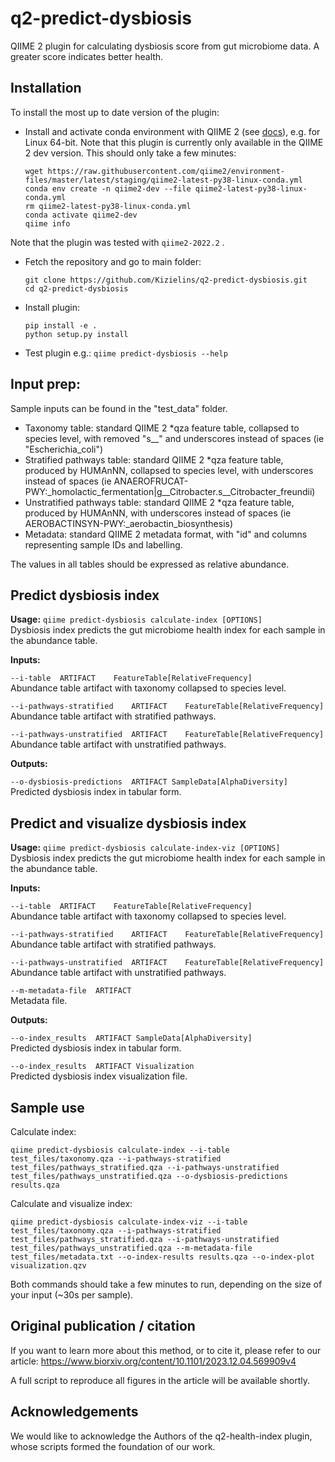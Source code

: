# q2-predict-dysbiosis

QIIME 2 plugin for calculating dysbiosis score from gut microbiome data. A greater score indicates better health.

## Installation

To install the most up to date version of the plugin:

- Install and activate conda environment with QIIME 2 (see [docs](https://docs.qiime2.org/2020.11/install/native/)), e.g. for Linux 64-bit. Note that this plugin is currently only available in the QIIME 2 dev version. This should only take a few minutes:
    ```
    wget https://raw.githubusercontent.com/qiime2/environment-files/master/latest/staging/qiime2-latest-py38-linux-conda.yml
    conda env create -n qiime2-dev --file qiime2-latest-py38-linux-conda.yml
    rm qiime2-latest-py38-linux-conda.yml
    conda activate qiime2-dev
    qiime info
    ```
Note that the plugin was tested with `qiime2-2022.2` .

- Fetch the repository and go to main folder:
    ```
    git clone https://github.com/Kizielins/q2-predict-dysbiosis.git
    cd q2-predict-dysbiosis
    ```
- Install plugin:
    ```
    pip install -e .
    python setup.py install
    ```
- Test plugin e.g.: `qiime predict-dysbiosis --help`

## Input prep:

Sample inputs can be found in the "test_data" folder.

- Taxonomy table: standard QIIME 2 *qza feature table, collapsed to species level, with removed "s__" and underscores instead of spaces (ie "Escherichia_coli")
- Stratified pathways table: standard QIIME 2 *qza feature table, produced by HUMAnNN, collapsed to species level, with underscores instead of spaces (ie ANAEROFRUCAT-PWY:_homolactic_fermentation|g__Citrobacter.s__Citrobacter_freundii)
- Unstratified pathways table: standard QIIME 2 *qza feature table, produced by HUMAnNN, with underscores instead of spaces (ie AEROBACTINSYN-PWY:_aerobactin_biosynthesis)
- Metadata: standard QIIME 2 metadata format, with "id" and <custom> columns representing sample IDs and <custom> labelling.

The values in all tables should be expressed as relative abundance.

## Predict dysbiosis index
**Usage:** `qiime predict-dysbiosis calculate-index [OPTIONS]`  
Dysbiosis index predicts the gut microbiome health index for each sample in the abundance table. 

**Inputs:**  

`--i-table	ARTIFACT	FeatureTable[RelativeFrequency]`  
Abundance table artifact with taxonomy collapsed to species level.

`--i-pathways-stratified	ARTIFACT	FeatureTable[RelativeFrequency]`  
Abundance table artifact with stratified pathways.

`--i-pathways-unstratified	ARTIFACT	FeatureTable[RelativeFrequency]`  
Abundance table artifact with unstratified pathways.

**Outputs:**

`--o-dysbiosis-predictions	ARTIFACT SampleData[AlphaDiversity]`  
Predicted dysbiosis index in tabular form.

## Predict and visualize dysbiosis index

**Usage:** `qiime predict-dysbiosis calculate-index-viz [OPTIONS]`  
Dysbiosis index predicts the gut microbiome health index for each sample in the abundance table. 

**Inputs:**  

`--i-table	ARTIFACT	FeatureTable[RelativeFrequency]`  
Abundance table artifact with taxonomy collapsed to species level.

`--i-pathways-stratified	ARTIFACT	FeatureTable[RelativeFrequency]`  
Abundance table artifact with stratified pathways.

`--i-pathways-unstratified	ARTIFACT	FeatureTable[RelativeFrequency]`  
Abundance table artifact with unstratified pathways.

`--m-metadata-file	ARTIFACT`  
Metadata file.

**Outputs:**

`--o-index_results	ARTIFACT SampleData[AlphaDiversity]`  
Predicted dysbiosis index in tabular form.

`--o-index_results	ARTIFACT Visualization`  
Predicted dysbiosis index visualization file.
 
## Sample use

Calculate index: 
```
qiime predict-dysbiosis calculate-index --i-table test_files/taxonomy.qza --i-pathways-stratified test_files/pathways_stratified.qza --i-pathways-unstratified test_files/pathways_unstratified.qza --o-dysbiosis-predictions results.qza
```
Calculate and visualize index:
```
qiime predict-dysbiosis calculate-index-viz --i-table test_files/taxonomy.qza --i-pathways-stratified test_files/pathways_stratified.qza --i-pathways-unstratified test_files/pathways_unstratified.qza --m-metadata-file test_files/metadata.txt --o-index-results results.qza --o-index-plot visualization.qzv
```

Both commands should take a few minutes to run, depending on the size of your input (~30s per sample).

## Original publication / citation

If you want to learn more about this method, or to cite it, please refer to our article: https://www.biorxiv.org/content/10.1101/2023.12.04.569909v4

A full script to reproduce all figures in the article will be available shortly.


## Acknowledgements

We would like to acknowledge the Authors of the q2-health-index plugin, whose scripts formed the foundation of our work. 
